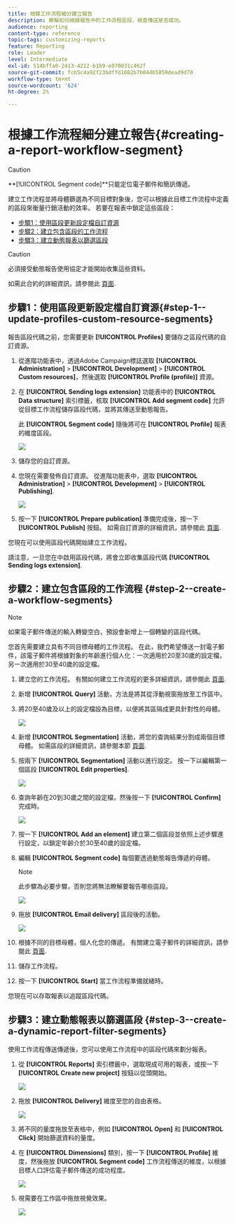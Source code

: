 ```yaml
---
title: 根據工作流程細分建立報告
description: 瞭解如何根據報告中的工作流程區段，檢查傳送是否成功。
audience: reporting
content-type: reference
topic-tags: customizing-reports
feature: Reporting
role: Leader
level: Intermediate
exl-id: 514bffa0-2413-4212-b1b9-e070031c462f
source-git-commit: fcb5c4a92f23bdffd1082b7b044b5859dead9d70
workflow-type: tm+mt
source-wordcount: '624'
ht-degree: 2%

---
```


# 根據工作流程細分建立報告{#creating-a-report-workflow-segment}

>[!CAUTION]
> **[!UICONTROL Segment code]**只能定位電子郵件和簡訊傳遞。

建立工作流程並將母體篩選為不同目標對象後，您可以根據此目標工作流程中定義的區段來衡量行銷活動的效率。
若要在報表中鎖定這些區段：

* [步驟1：使用區段更新設定檔自訂資源](#step-1--update-profiles-custom-resource-segments)
* [步驟2：建立包含區段的工作流程](#step-2--create-a-workflow-segments)
* [步驟3：建立動態報表以篩選區段](#step-3--create-a-dynamic-report-filter-segments)

>[!CAUTION]
>必須接受動態報告使用協定才能開始收集這些資料。
>
>如需此合約的詳細資訊，請參閱此 [頁面](../../reporting/using/about-dynamic-reports.md#dynamic-reporting-usage-agreement).

## 步驟1：使用區段更新設定檔自訂資源{#step-1--update-profiles-custom-resource-segments}

報告區段代碼之前，您需要更新 **[!UICONTROL Profiles]** 要儲存之區段代碼的自訂資源。

1. 從進階功能表中，透過Adobe Campaign標誌選取 **[!UICONTROL Administration]** > **[!UICONTROL Development]** > **[!UICONTROL Custom resources]**，然後選取 **[!UICONTROL Profile (profile)]** 資源。
1. 在 **[!UICONTROL Sending logs extension]** 功能表中的 **[!UICONTROL Data structure]** 索引標籤，核取 **[!UICONTROL Add segment code]** 允許從目標工作流程儲存區段代碼，並將其傳送至動態報告。

   此 **[!UICONTROL Segment code]** 隨後將可在 **[!UICONTROL Profile]** 報表的維度區段。

   ![](assets/report_segment_4.png)

1. 儲存您的自訂資源。

1. 您現在需要發佈自訂資源。
從進階功能表中，選取 **[!UICONTROL Administration]** > **[!UICONTROL Development]** > **[!UICONTROL Publishing]**.

   ![](assets/custom_profile_7.png)

1. 按一下 **[!UICONTROL Prepare publication]** 準備完成後，按一下 **[!UICONTROL Publish]** 按鈕。 如需自訂資源的詳細資訊，請參閱此 [頁面](../../developing/using/updating-the-database-structure.md).

您現在可以使用區段代碼開始建立工作流程。

請注意，一旦您在中啟用區段代碼，將會立即收集區段代碼 **[!UICONTROL Sending logs extension]**.

## 步驟2：建立包含區段的工作流程 {#step-2--create-a-workflow-segments}

>[!NOTE]
>如果電子郵件傳送的輸入轉變空白，預設會新增上一個轉變的區段代碼。

您首先需要建立具有不同目標母體的工作流程。 在此，我們希望傳送一封電子郵件，該電子郵件將根據對象的年齡進行個人化：一次適用於20至30歲的設定檔，另一次適用於30至40歲的設定檔。

1. 建立您的工作流程。 有關如何建立工作流程的更多詳細資訊，請參閱此 [頁面](../../automating/using/building-a-workflow.md).

1. 新增 **[!UICONTROL Query]** 活動，方法是將其從浮動視窗拖放至工作區中。

1. 將20至40歲及以上的設定檔設為目標，以便將其區隔成更具針對性的母體。

   ![](assets/report_segment_1.png)

1. 新增 **[!UICONTROL Segmentation]** 活動，將您的查詢結果分割成兩個目標母體。 如需區段的詳細資訊，請參閱本節 [頁面](../../automating/using/segmentation.md).

1. 按兩下 **[!UICONTROL Segmentation]** 活動以進行設定。 按一下以編輯第一個區段 **[!UICONTROL Edit properties]**.

   ![](assets/report_segment_7.png)

1. 查詢年齡在20到30歲之間的設定檔，然後按一下 **[!UICONTROL Confirm]** 完成時。

   ![](assets/report_segment_8.png)

1. 按一下 **[!UICONTROL Add an element]** 建立第二個區段並依照上述步驟進行設定，以鎖定年齡介於30至40歲的設定檔。

1. 編輯 **[!UICONTROL Segment code]** 每個要透過動態報告傳遞的母體。

   >[!NOTE]
   >此步驟為必要步驟，否則您將無法瞭解要報告哪些區段。

   ![](assets/report_segment_9.png)

1. 拖放 **[!UICONTROL Email delivery]** 區段後的活動。

   ![](assets/report_segment_3.png)

1. 根據不同的目標母體，個人化您的傳遞。 有關建立電子郵件的詳細資訊，請參閱此 [頁面](../../designing/using/designing-content-in-adobe-campaign.md).

1. 儲存工作流程。

1. 按一下 **[!UICONTROL Start]** 當工作流程準備就緒時。

您現在可以存取報表以追蹤區段代碼。

## 步驟3：建立動態報表以篩選區段 {#step-3--create-a-dynamic-report-filter-segments}

使用工作流程傳送傳遞後，您可以使用工作流程中的區段代碼來劃分報表。

1. 從 **[!UICONTROL Reports]** 索引標籤中，選取現成可用的報表，或按一下 **[!UICONTROL Create new project]** 按鈕以從頭開始。

   ![](assets/custom_profile_18.png)
1. 拖放 **[!UICONTROL Delivery]** 維度至您的自由表格。

   ![](assets/report_segment_5.png)

1. 將不同的量度拖放至表格中，例如 **[!UICONTROL Open]** 和 **[!UICONTROL Click]** 開始篩選資料的量度。
1. 在 **[!UICONTROL Dimensions]** 類別，按一下 **[!UICONTROL Profile]** 維度，然後拖放 **[!UICONTROL Segment code]** 工作流程傳送的維度，以根據目標人口評估電子郵件傳送的成功程度。

   ![](assets/report_segment_6.png)

1. 視需要在工作區中拖放視覺效果。

   ![](assets/report_segment_10.png)
